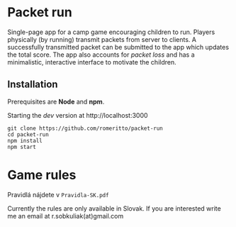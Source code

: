 # Packet run
Single-page app for a camp game encouraging children to run. Players physically
(by running) transmit packets from server to clients. A successfully transmitted
packet can be submitted to the app which updates the total score. The app also
accounts for *packet loss* and has a minimalistic, interactive interface
to motivate the children.

## Installation
Prerequisites are **Node** and **npm**.

Starting the *dev* version at http://localhost:3000

```
git clone https://github.com/romeritto/packet-run
cd packet-run
npm install
npm start
```

# Game rules
Pravidlá nájdete v `Pravidla-SK.pdf`

Currently the rules are only available in Slovak. If you are interested write me an email at r.sobkuliak(at)gmail.com
